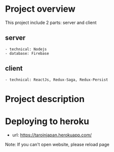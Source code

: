 # Project overview
   This project include 2 parts: server and client

  ## server
    - technical: Nodejs
    - database: Firebase
  ## client
    - technical: ReactJs, Redux-Saga, Redux-Persist

# Project description

# Deploying to heroku
- url: https://taroinjapan.herokuapp.com/ 

Note: If you can't open website, please reload page

  